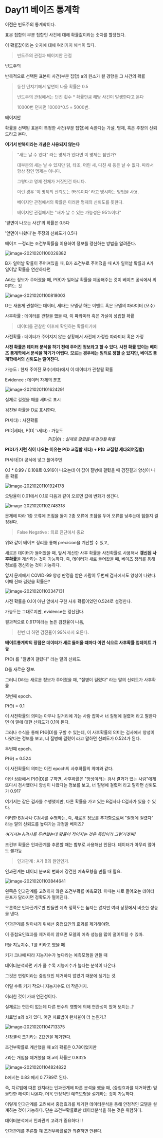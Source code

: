 # Day11 베이즈 통계학



이전은 빈도주의 통계학이다.



표본 집합의 부분 집합인 사건에 대해 확률값이라는 숫자를 할당했다.

이 확률값이라는 숫자에 대해 여러가지 해석이 있다.

>  빈도주의 관점과 베이지안 관점



빈도주의 

반복적으로 선택된 표본이 사건(부분 집합) a의 원소가 될 경향을 그 사건의 확률

> 동전 던지기에서 앞면이 나올 확률은 0.5
>
> 빈도주의 관점에서는 던진 횟수 * 확률만큼 해당 사건이 발생한다고 본다
>
> 10000번 던지면 10000*0.5 = 5000번.



베이지안

확률을 선택된 표본이 특정한 사건(부분 집합)에 속한다는 가설, 명제, 혹은 주장의 신뢰도라고 본다.

**여기서 반복이라는 개념은 사용되지 않는다**



> "새는 날 수 있다" 라는 명제가 있다면 이 명제는 참인가?
>
> 대부분의 새는 날 수 있지만 닭, 타조, 어린 새, 다친 새 등은 날 수 없다. 따라서 항상 참인 명제는 아니다.
>
> 그렇다고 명제 전체가 거짓인건 아니다.
>
> 이런 경우 '이 명제의 신뢰도는 95%이다' 라고 명시하는 방법을 사용.
>
> 베이지안 관점에서의 확률은 이러한 명제의 신뢰도를 뜻한다.
>
> 베이지안 관점에서는 "새가 날 수 있는 가능성은 95%이다"



'앞면이 나오는 사건'의 확률은 0.5다 

'앞면이 나왔다'는 주장의 신뢰도가 0.5다







베이ㅈ ㅡ정리는 조건부확륡을 이용하여 정보를 갱신하는 방법을 알려준다.



![image-20210201100026382](C:\Users\JH\AppData\Roaming\Typora\typora-user-images\image-20210201100026382.png)

B가 일어날 확률이 주어져있을 때, B가 조건부로 주어졌을 때 A가 일어날 확률과 A가 일어날 확률을 연산하다면

A라는 정보가 주어졌을 때, P(B)가 일어날 확률을 제공해주는 것이 베이즈 공식에서 의미하는 것



![image-20210201100818003](C:\Users\JH\AppData\Roaming\Typora\typora-user-images\image-20210201100818003.png)

D는 새롭게 관찰하는 데이터, 세타는 모델링 하는 이벤트 혹은 모델의 파라미터 (모수) 

사후확률 : 데이터를 관찰을 했을 때, 이 파라미터 혹은 가설이 성립할 확률

> 데이터를 관찰한 이후에 확인하는 확률이기에

사전확률 : 데이터가 주어지지 않는 상황에서 사전에 가정한 파라미터 혹은 가정

**사전 확률은 데이터 분석을 하기 전에 주어진 정보라고 할 수 있다. 사전 확률 없이는 베이즈 통계학에서 분석을 하기가 어렵다. 모르는 경우에는 임의로 정할 순 있지만, 베이즈 통계학에서의 신뢰도는 떨어진다.**

 

가능도 : 현재 주어진 모수(세타)에서 이 데이터가 관찰될 확률

Evidence : 데이터 자체의 분포





![image-20210201101624291](C:\Users\JH\AppData\Roaming\Typora\typora-user-images\image-20210201101624291.png)

실제로 걸렸을 때를 세타로 표시

검진될 확률을 D로 표시한다.

P(세타) : 사전확률

P(D|세타), P(D|ㄱ세타) : 가능도
$$
P(D|\theta) : 실제로\,걸렸을\,때\,검진될\,확률
$$


**P(D)가 저런 식이 나오는 이유는 P(D 교집합 세타) + P(D 교집합 세타의여집합)**



P(세타|D) 공식에 넣고 풀어주면 

0.1 * 0.99 / 0.108로 0.916이 나오는데 이 값이 질병에 걸렸을 때 검진결과 양성이 나올 확률



![image-20210201101924178](C:\Users\JH\AppData\Roaming\Typora\typora-user-images\image-20210201101924178.png)

오탐율이 0.01에서 0.1로 다음과 같이 오르면 값에 변화가 생긴다.





![image-20210201102748318](C:\Users\JH\AppData\Roaming\Typora\typora-user-images\image-20210201102748318.png)

문제에 따라 1종 오류에 초점을 둘지 2종 오류에 초점을 두어 오류를 낮추는데 힘쓸지 결정된다.

> False Negative : 의료 진단에서 중요



위와 같이 베이즈 정리를 통해 precision을 계산할 수 있고,

새로운 데이터가 들어왔을 때, 앞서 계산한 사후 확률을 사전확률로 사용해서 **갱신된 사후확률**을 계산하는 것이 가능하다. 즉, 데이터가 새로 들어왔을 때, 베이즈 정리를 통해 정보를 갱신하는 것이 가능하다.





앞서 문제에서 COVID-99 양성 판정을 받은 사람이 두번째 검사에서도 양성이 나왔다. 이때 진짜 걸렸을 확률은?

![image-20210201103347131](C:\Users\JH\AppData\Roaming\Typora\typora-user-images\image-20210201103347131.png)

사전 확률을 0.1이 아닌 앞에서 구한 사후 확률이었던 0.524로 설정한다.

가능도는 그대로지만, evidence는 갱신된다. 

결과적으로 0.917이라는 높은 검진율이 나옴,

>한번 더 하면 검진율이 99%까지 오른다.



**베이트통계학의 장점은 데이터가 새로 들어올 떄마다 이런 식으로 사후확률 업데이트 가능**





P(Θ) 를 "질병이 걸렸다" 라는 말의 신뢰도.

D를 새로운 정보.

그러니 D라는 새로운 정보가 주어졌을 때, "질병이 걸렸다" 라는 말의 신뢰도가 사후확률



첫번째 epoch.

P(Θ) = 0.1

이 사전확률의 의미는 아무나 길거리에 가는 사람 잡아서 너 질병에 걸렸어 라고 말한다면 이 말에 대한 신뢰도가 0.1이 된다.

그러나 수식을 통해 P(Θ|D)를 구할 수 있는데, 이 사후확률의 의미는 검사에서 양성이 나왔다는 정보를 보고, 너 질병에 걸렸어 라고 말하면 신뢰도가 0.524가 된다.



두번째 epoch.

P(Θ) = 0.524

이 사전확률의 의미는 이전 epoch의 사후확률의 의미와 같다.

이런 상황에서 P(Θ|D)를 구하면, 사후확률은 "양성이라는 검사 결과가 있는 사람"에게 또다시 검사했더니 양성이 나왔다는 정보를 보고, 너 질병에 걸렸어 라고 말하면 신뢰도가 0.917 





여기서는 같은 검사를 수행했지만, 다른 확률을 가고 있는 B검사나 C검사가 있을 수 있다.

이러한 B검사나 C검사를 수행하는, 즉, 새로운 정보를 추가함으로써 "질병에 걸렸다" 라는 말의 신뢰도를 높여가는 과정을 베이즈?



*여기서는 A검사를 두번했는데 확률이 적어지는 것은 독립이라 그런거겟찌?*

























조건부 확률은 인과관계를 추론할 때는 함부로 사용해선 안된다. 데이터가 아무리 많아도 불가능

> 인과관계 : A가 B의 원인인가.



인과관계는 데이터 분포의 변화에 강건한 예측모형을 만들 때 필요.



![image-20210201103844641](C:\Users\JH\AppData\Roaming\Typora\typora-user-images\image-20210201103844641.png)

왼쪽은 인과관계를 고려하지 않은 조건부확률 예측모형. 이때는 새로 들어오는 데이터 분포가 달라지면 정확도가 떨어진다.

오른쪽은 인과관계로만 만들면 예측 정확도는 높지는 않지만 여러 상황에서 비슷한 성능을 낸다.









인과관계를 알아내기 위해선 중첩요인의 효과를 제거해야함.

이 중첩요인효과를 제거하지 않으면 모델의 예측 성능을 많이 떨어트릴 수 있따.



R을 지능지수, T를 키라고 했을 때

키가 크냐에 따라 지능지수가 높다라는 예측모형을 만들 때



데이터분석하면 키가 클 수록 지능지수가 높다는 분석이 나온다.

그것은 연령이라는 중첩요인 제거하지 않았기 때문에 생기는 것.

어릴 수록 키가 작으니 지능지수도 더 작은거지.

이러한 것이 가짜 연관성이다.

실제로는 연관이 없는데 다른 변수의 영향에 의해 연관성이 있어 보이는..?





치료법 a와 b가 있다. 어떤 치료법이 완치율이 더 높은가.?

![image-20210201104713375](C:\Users\JH\AppData\Roaming\Typora\typora-user-images\image-20210201104713375.png)



신장결석 크기라는 Z요인을 제거한다. 

조건부확률로 계산했을 때 a의 확률은 0.78이었지만

Z라는 개입을 제거했을 때 a의 확률은 0.8325



![image-20210201104824822](C:\Users\JH\AppData\Roaming\Typora\typora-user-images\image-20210201104824822.png)

b에서는 0.83 에서 0.7789로 된다.



즉, 치료법에 따른 완치라는 인과관계에 따른 분석을 했을 때, (중첩효과를 제거하면) 믿을만한 해석이 나온다. 더욱 안정적인 예측모형을 설계하는 것이 가능하다.



이렇게 인과관계를 고려해서 중첩효과를 제거한 데이터분석을 통해 안정적인 모델을 설계하는 것이 가능하다. 단순 조건부확률로만 데이터분석을 하는 것은 위험하다.

데이터분석에서 인과관계 고려가 중요하다 !!



인과관계를 추론할 떄 조건부확률로만 의존하면 안된다.






